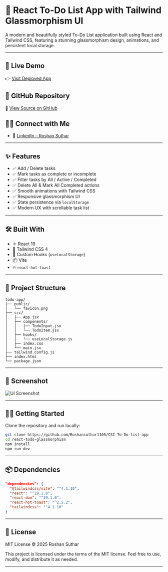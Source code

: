 # 📝 React To-Do List App with Tailwind Glassmorphism UI

A modern and beautifully styled To-Do List application built using React and Tailwind CSS, featuring a stunning glassmorphism design, animations, and persistent local storage.

---

## 🚀 Live Demo
👉 [Visit Deployed App](https://csi-to-do-list.netlify.app/)

## 📂 GitHub Repository
📁 [View Source on GitHub](https://github.com/Roshansuthar1105/CSI-To-Do-list-app)

## 👨‍💼 Connect with Me
- 🔗 [LinkedIn – Roshan Suthar](https://www.linkedin.com/in/roshansuthar/)

---

## ✨ Features
- ✅ Add / Delete tasks
- ✅ Mark tasks as complete or incomplete
- ✅ Filter tasks by All / Active / Completed
- ✅ Delete All & Mark All Completed actions
- ✅ Smooth animations with Tailwind CSS
- ✅ Responsive glassmorphism UI
- ✅ State persistence via `localStorage`
- ✅ Modern UX with scrollable task list

---

## 🛠️ Built With

- ⚛️ React 19
- 🎨 Tailwind CSS 4
- 🧠 Custom Hooks (`useLocalStorage`)
- 📦 Vite
- 🔥 `react-hot-toast`

---

## 🧱 Project Structure

```
todo-app/
├── public/
│   └── favicon.png
├── src/
│   ├── App.jsx
│   ├── components/
│   │   ├── TodoInput.jsx
│   │   └── TodoItem.jsx
│   ├── hooks/
│   │   └── useLocalStorage.js
│   ├── index.css
│   └── main.jsx
├── tailwind.config.js
├── index.html
└── package.json
```

---

## 📸 Screenshot

![UI Screenshot](https://cdn.dribbble.com/userupload/24795533/file/original-419b0a8b467e35c44329015bf6842a39.png?resize=1504x1128&vertical=center)

---

## 🧑‍💻 Getting Started

Clone the repository and run locally:

```bash
git clone https://github.com/Roshansuthar1105/CSI-To-Do-list-app
cd react-todo-glassmorphism
npm install
npm run dev
```

---

## 📦 Dependencies

```json
"dependencies": {
  "@tailwindcss/vite": "^4.1.10",
  "react": "^19.1.0",
  "react-dom": "^19.1.0",
  "react-hot-toast": "^2.5.2",
  "tailwindcss": "^4.1.10"
}
```

---

## 📄 License

MIT License © 2025 Roshan Suthar

This project is licensed under the terms of the MIT license. Feel free to use, modify, and distribute it as needed.

---